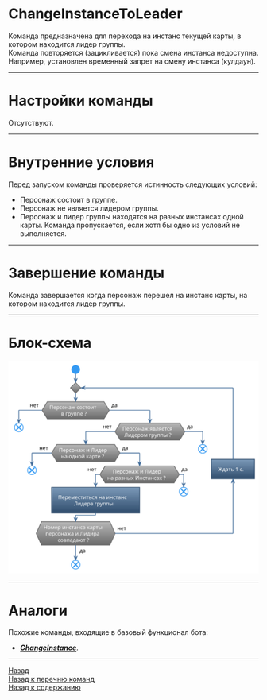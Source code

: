 # **ChangeInstanceToLeader**

Команда предназначена для перехода на инстанс текущей карты, в котором находится лидер группы.<br/>
Команда повторяется (зацикливается) пока смена инстанса недоступна. Например, установлен временный запрет на смену инстанса (кулдаун).

---

# **Настройки команды**
Отсутствуют.

---

# **Внутренние условия**

Перед запуском команды проверяется истинность следующих условий:
- Персонаж состоит в группе.
- Персонаж не является лидером группы.
- Персонаж и лидер группы находятся на разных инстансах одной карты.
Команда пропускается, если хотя бы одно из условий не выполняется.

---

# **Завершение команды**

Команда завершается когда персонаж перешел на инстанс карты, на котором находится лидер группы.

---

# **Блок-схема**

<p align="center"><img src="diagrams/ChangeInstanceToLeader-RU.svg"></p>

---

# **Аналоги**

Похожие команды, входящие в базовый функционал бота:
- [***ChangeInstance***](Astral-Actions-RU.md#ref-ChangeInstance).

---

<a href="javascript:history.back()">Назад</a>  
[Назад к перечню команд](../EntityTools-QuesterExtensions-RU.md#ref-Actions)  
[Назад к содержанию](../../index.md)